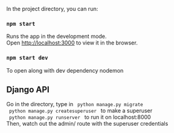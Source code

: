 
In the project directory, you can run:

### `npm start`

Runs the app in the development mode.\
Open [http://localhost:3000](http://localhost:3000) to view it in the browser.

### `npm start dev`

To open along with dev dependency nodemon

## Django API
Go in the directory, type in
<code> python manage.py migrate </code>
<br>
<code> python manage.py createsuperuser </code> to make a superuser
<br>
<code> python manage.py runserver </code> to run it on localhost:8000
<br>
Then, watch out the admin/ route with the superuser credentials<br>
